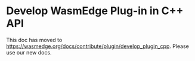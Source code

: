 # Develop WasmEdge Plug-in in C++ API

This doc has moved to <https://wasmedge.org/docs/contribute/plugin/develop_plugin_cpp>. Please use our new docs.
